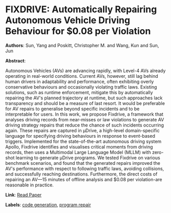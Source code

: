 # FIXDRIVE: Automatically Repairing Autonomous Vehicle Driving Behaviour for $0.08 per Violation

**Authors**: Sun, Yang and Poskitt, Christopher M. and Wang, Kun and Sun, Jun

**Abstract**:

Autonomous Vehicles (AVs) are advancing rapidly, with Level-4 AVs already operating in real-world conditions. Current AVs, however, still lag behind human drivers in adaptability and performance, often exhibiting overly conservative behaviours and occasionally violating traffic laws. Existing solutions, such as runtime enforcement, mitigate this by automatically repairing the AV's planned trajectory at runtime, but such approaches lack transparency and should be a measure of last resort. It would be preferable for AV repairs to generalise beyond specific incidents and to be interpretable for users. In this work, we propose Fixdrive, a framework that analyses driving records from near-misses or law violations to generate AV driving strategy repairs that reduce the chance of such incidents occurring again. These repairs are captured in μDrive, a high-level domain-specific language for specifying driving behaviours in response to event-based triggers. Implemented for the state-of-the-art autonomous driving system Apollo, Fixdrive identifies and visualises critical moments from driving records, then uses a Multimodal Large Language Model (MLLM) with zero-shot learning to generate μDrive programs. We tested Fixdrive on various benchmark scenarios, and found that the generated repairs improved the AV's performance with respect to following traffic laws, avoiding collisions, and successfully reaching destinations. Furthermore, the direct costs of repairing an AV—15 minutes of offline analysis and $0.08 per violation-are reasonable in practice.

**Link**: [Read Paper](https://doi.ieeecomputersociety.org/10.1109/ICSE55347.2025.00216)

**Labels**: [code generation](../../labels/code_generation.md), [program repair](../../labels/program_repair.md)
